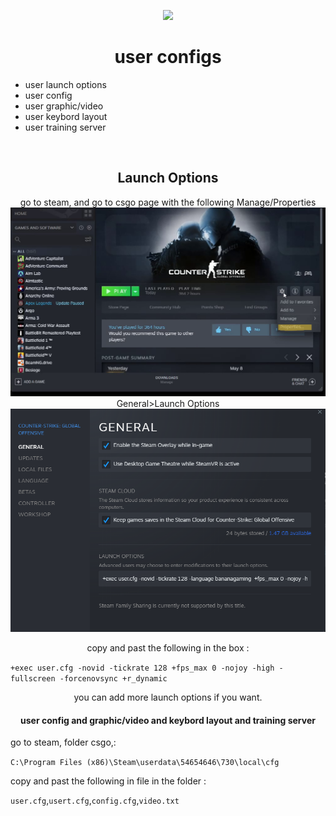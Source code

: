 
<p align="center">
  <a href="http://landing.ant.design">
    <img src="https://img.icons8.com/color/200/000000/counter-strike-source.png"/>
  </a>
</p>
<h1 align="center">user configs</h1>



<ul>
  <li>user launch options</li>
  <li>user config</li>
  <li>user graphic/video</li>
  <li>user keybord layout</li>
  <li>user training server</li>  
</ul>  



<br>
<h2 align="center">Launch Options</h2>
<p align="center">
go to steam, and go to csgo page with the following Manage/Properties
<img src="/etc/LaunchOptions-2.png"/>
General>Launch Options
<img src="/etc/LaunchOptions-1.png"/>
<br>
 <p align="center">
 copy and past the following in the box : 


`+exec user.cfg -novid -tickrate 128 +fps_max 0 -nojoy -high -fullscreen -forcenovsync +r_dynamic`

 <p align="center">
 you can add more launch options if you want.
 </p>
</p>




<h4 align="center">user config and graphic/video and keybord layout and training server </h4>
<p>
go to steam, folder csgo,:

`C:\Program Files (x86)\Steam\userdata\54654646\730\local\cfg`

copy and past the following in file in the folder :

`user.cfg`,`usert.cfg`,`config.cfg`,`video.txt`

</p>
